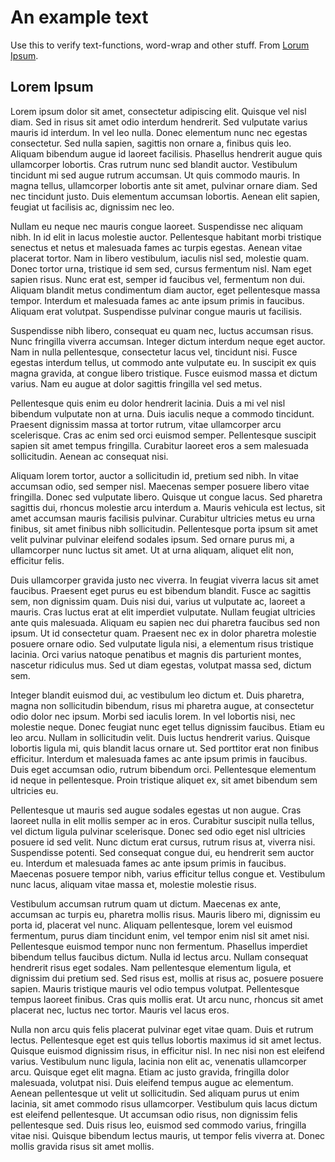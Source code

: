 # An example text
Use this to verify text-functions, word-wrap and other stuff.
From [Lorum Ipsum](http://sv.lipsum.com/).

## Lorem Ipsum

Lorem ipsum dolor sit amet, consectetur adipiscing elit. Quisque vel nisl diam. Sed in risus sit amet odio interdum hendrerit. Sed vulputate varius mauris id interdum. In vel leo nulla. Donec elementum nunc nec egestas consectetur. Sed nulla sapien, sagittis non ornare a, finibus quis leo. Aliquam bibendum augue id laoreet facilisis. Phasellus hendrerit augue quis ullamcorper lobortis. Cras rutrum nunc sed blandit auctor. Vestibulum tincidunt mi sed augue rutrum accumsan. Ut quis commodo mauris. In magna tellus, ullamcorper lobortis ante sit amet, pulvinar ornare diam. Sed nec tincidunt justo. Duis elementum accumsan lobortis. Aenean elit sapien, feugiat ut facilisis ac, dignissim nec leo.

Nullam eu neque nec mauris congue laoreet. Suspendisse nec aliquam nibh. In id elit in lacus molestie auctor. Pellentesque habitant morbi tristique senectus et netus et malesuada fames ac turpis egestas. Aenean vitae placerat tortor. Nam in libero vestibulum, iaculis nisl sed, molestie quam. Donec tortor urna, tristique id sem sed, cursus fermentum nisl. Nam eget sapien risus. Nunc erat est, semper id faucibus vel, fermentum non dui. Aliquam blandit metus condimentum diam auctor, eget pellentesque massa tempor. Interdum et malesuada fames ac ante ipsum primis in faucibus. Aliquam erat volutpat. Suspendisse pulvinar congue mauris ut facilisis.

Suspendisse nibh libero, consequat eu quam nec, luctus accumsan risus. Nunc fringilla viverra accumsan. Integer dictum interdum neque eget auctor. Nam in nulla pellentesque, consectetur lacus vel, tincidunt nisi. Fusce egestas interdum tellus, ut commodo ante vulputate eu. In suscipit ex quis magna gravida, at congue libero tristique. Fusce euismod massa et dictum varius. Nam eu augue at dolor sagittis fringilla vel sed metus.

Pellentesque quis enim eu dolor hendrerit lacinia. Duis a mi vel nisl bibendum vulputate non at urna. Duis iaculis neque a commodo tincidunt. Praesent dignissim massa at tortor rutrum, vitae ullamcorper arcu scelerisque. Cras ac enim sed orci euismod semper. Pellentesque suscipit sapien sit amet tempus fringilla. Curabitur laoreet eros a sem malesuada sollicitudin. Aenean ac consequat nisi.

Aliquam lorem tortor, auctor a sollicitudin id, pretium sed nibh. In vitae accumsan odio, sed semper nisl. Maecenas semper posuere libero vitae fringilla. Donec sed vulputate libero. Quisque ut congue lacus. Sed pharetra sagittis dui, rhoncus molestie arcu interdum a. Mauris vehicula est lectus, sit amet accumsan mauris facilisis pulvinar. Curabitur ultricies metus eu urna finibus, sit amet finibus nibh sollicitudin. Pellentesque porta ipsum sit amet velit pulvinar pulvinar eleifend sodales ipsum. Sed ornare purus mi, a ullamcorper nunc luctus sit amet. Ut at urna aliquam, aliquet elit non, efficitur felis.

Duis ullamcorper gravida justo nec viverra. In feugiat viverra lacus sit amet faucibus. Praesent eget purus eu est bibendum blandit. Fusce ac sagittis sem, non dignissim quam. Duis nisi dui, varius ut vulputate ac, laoreet a mauris. Cras luctus erat at elit imperdiet vulputate. Nullam feugiat ultricies ante quis malesuada. Aliquam eu sapien nec dui pharetra faucibus sed non ipsum. Ut id consectetur quam. Praesent nec ex in dolor pharetra molestie posuere ornare odio. Sed vulputate ligula nisi, a elementum risus tristique lacinia. Orci varius natoque penatibus et magnis dis parturient montes, nascetur ridiculus mus. Sed ut diam egestas, volutpat massa sed, dictum sem.

Integer blandit euismod dui, ac vestibulum leo dictum et. Duis pharetra, magna non sollicitudin bibendum, risus mi pharetra augue, at consectetur odio dolor nec ipsum. Morbi sed iaculis lorem. In vel lobortis nisi, nec molestie neque. Donec feugiat nunc eget tellus dignissim faucibus. Etiam eu leo arcu. Nullam in sollicitudin velit. Duis luctus hendrerit varius. Quisque lobortis ligula mi, quis blandit lacus ornare ut. Sed porttitor erat non finibus efficitur. Interdum et malesuada fames ac ante ipsum primis in faucibus. Duis eget accumsan odio, rutrum bibendum orci. Pellentesque elementum id neque in pellentesque. Proin tristique aliquet ex, sit amet bibendum sem ultricies eu.

Pellentesque ut mauris sed augue sodales egestas ut non augue. Cras laoreet nulla in elit mollis semper ac in eros. Curabitur suscipit nulla tellus, vel dictum ligula pulvinar scelerisque. Donec sed odio eget nisl ultricies posuere id sed velit. Nunc dictum erat cursus, rutrum risus at, viverra nisi. Suspendisse potenti. Sed consequat congue dui, eu hendrerit sem auctor eu. Interdum et malesuada fames ac ante ipsum primis in faucibus. Maecenas posuere tempor nibh, varius efficitur tellus congue et. Vestibulum nunc lacus, aliquam vitae massa et, molestie molestie risus.

Vestibulum accumsan rutrum quam ut dictum. Maecenas ex ante, accumsan ac turpis eu, pharetra mollis risus. Mauris libero mi, dignissim eu porta id, placerat vel nunc. Aliquam pellentesque, lorem vel euismod fermentum, purus diam tincidunt enim, vel tempor enim nisl sit amet nisi. Pellentesque euismod tempor nunc non fermentum. Phasellus imperdiet bibendum tellus faucibus dictum. Nulla id lectus arcu. Nullam consequat hendrerit risus eget sodales. Nam pellentesque elementum ligula, et dignissim dui pretium sed. Sed risus est, mollis at risus ac, posuere posuere sapien. Mauris tristique mauris vel odio tempus volutpat. Pellentesque tempus laoreet finibus. Cras quis mollis erat. Ut arcu nunc, rhoncus sit amet placerat nec, luctus nec tortor. Mauris vel lacus eros.

Nulla non arcu quis felis placerat pulvinar eget vitae quam. Duis et rutrum lectus. Pellentesque eget est quis tellus lobortis maximus id sit amet lectus. Quisque euismod dignissim risus, in efficitur nisl. In nec nisi non est eleifend varius. Vestibulum nunc ligula, lacinia non elit ac, venenatis ullamcorper arcu. Quisque eget elit magna. Etiam ac justo gravida, fringilla dolor malesuada, volutpat nisi. Duis eleifend tempus augue ac elementum. Aenean pellentesque ut velit ut sollicitudin. Sed aliquam purus ut enim lacinia, sit amet commodo risus ullamcorper. Vestibulum quis lacus dictum est eleifend pellentesque. Ut accumsan odio risus, non dignissim felis pellentesque sed. Duis risus leo, euismod sed commodo varius, fringilla vitae nisi. Quisque bibendum lectus mauris, ut tempor felis viverra at. Donec mollis gravida risus sit amet mollis. 
